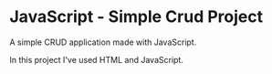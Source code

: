 # JavaScript - Simple Crud Project

A simple CRUD application made with JavaScript.

In this project I've used HTML and JavaScript.
